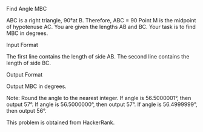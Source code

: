 Find Angle MBC

ABC is a right triangle, 90°at B.
Therefore, ABC = 90
Point M is the midpoint of hypotenuse AC.
You are given the lengths AB and BC.
Your task is to find MBC in degrees.

Input Format

The first line contains the length of side AB.
The second line contains the length of side BC.

Output Format

Output MBC in degrees.

Note: Round the angle to the nearest integer.
If angle is 56.5000001°, then output 57°.
If angle is 56.5000000°, then output 57°.
If angle is 56.4999999°, then output 56°.

This problem is obtained from HackerRank. 
